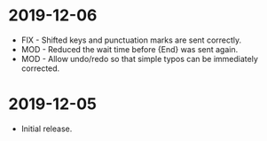 # 2019-12-06

- FIX - Shifted keys and punctuation marks are sent correctly.
- MOD - Reduced the wait time before {End} was sent again.
- MOD - Allow undo/redo so that simple typos can be immediately corrected.



# 2019-12-05

- Initial release.
